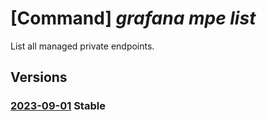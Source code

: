 # [Command] _grafana mpe list_

List all managed private endpoints.

## Versions

### [2023-09-01](/Resources/mgmt-plane/L3N1YnNjcmlwdGlvbnMve30vcmVzb3VyY2Vncm91cHMve30vcHJvdmlkZXJzL21pY3Jvc29mdC5kYXNoYm9hcmQvZ3JhZmFuYS97fS9tYW5hZ2VkcHJpdmF0ZWVuZHBvaW50cw==/2023-09-01.xml) **Stable**

<!-- mgmt-plane /subscriptions/{}/resourcegroups/{}/providers/microsoft.dashboard/grafana/{}/managedprivateendpoints 2023-09-01 -->
